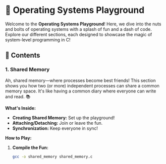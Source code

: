 # 🚀 Operating Systems Playground

Welcome to the **Operating Systems Playground**! Here, we dive into the nuts and bolts of operating systems with a splash of fun and a dash of code. Explore our different sections, each designed to showcase the magic of system-level programming in C!

## 🌟 Contents

### 1. **Shared Memory**

Ah, shared memory—where processes become best friends! This section shows you how two (or more) independent processes can share a common memory space. It's like having a common diary where everyone can write and read. 📚

**What's Inside:**
- **Creating Shared Memory:** Set up the playground!
- **Attaching/Detaching:** Join or leave the fun.
- **Synchronization:** Keep everyone in sync!

**How to Play:**
1. **Compile the Fun:**
   ```bash
   gcc -o shared_memory shared_memory.c
